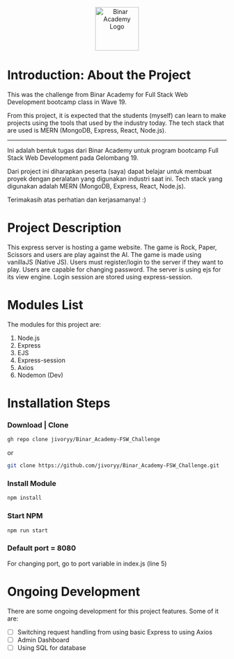 <p align="center"><img src="https://global-uploads.webflow.com/6100d0111a4ed76bc1b9fd54/616fd70b2be60a72b46f2da3_logo_7b6caab85699ca72e06917e9bad7512c.png" alt="Binar Academy Logo" width="100"/></p>

# Introduction: About the Project

This was the challenge from Binar Academy for Full Stack Web Development bootcamp class in Wave 19.

From this project, it is expected that the students (myself) can learn to make projects using the tools that used by the industry today. The tech stack that are used is MERN (MongoDB, Express, React, Node.js).

---

Ini adalah bentuk tugas dari Binar Academy untuk program bootcamp Full Stack Web Development pada Gelombang 19.

Dari project ini diharapkan peserta (saya) dapat belajar untuk membuat proyek dengan peralatan yang digunakan industri saat ini. Tech stack yang digunakan adalah MERN (MongoDB, Express, React, Node.js).

Terimakasih atas perhatian dan kerjasamanya! :)

# Project Description

This express server is hosting a game website. The game is Rock, Paper, Scissors and users are play against the AI. The game is made using vanillaJS (Native JS). Users must register/login to the server if they want to play. Users are capable for changing password. The server is using ejs for its view engine. Login session are stored using express-session.

# Modules List

The modules for this project are:

1. Node.js
1. Express
1. EJS
1. Express-session
1. Axios
1. Nodemon (Dev)

# Installation Steps

### Download | Clone

```bash
gh repo clone jivoryy/Binar_Academy-FSW_Challenge
```

or

```bash
git clone https://github.com/jivoryy/Binar_Academy-FSW_Challenge.git
```

### Install Module

```bash
npm install
```

### Start NPM

```bash
npm run start
```

### Default port = 8080

For changing port, go to port variable in index.js (line 5)

# Ongoing Development

There are some ongoing development for this project features. Some of it are:

- [ ] Switching request handling from using basic Express to using Axios
- [ ] Admin Dashboard
- [ ] Using SQL for database
